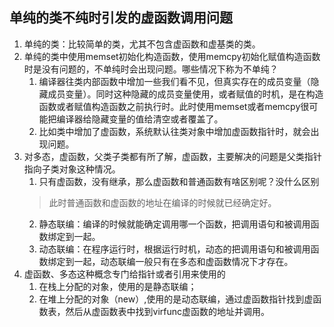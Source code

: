 ## 单纯的类不纯时引发的虚函数调用问题
1. 单纯的类：比较简单的类，尤其不包含虚函数和虚基类的类。
2. 单纯的类中使用memset初始化构造函数，使用memcpy初始化赋值构造函数时是没有问题的，不单纯时会出现问题。哪些情况下称为不单纯？
   1. 编译器往类内部函数中增加一些我们看不见，但真实存在的成员变量（隐藏成员变量）。同时这种隐藏的成员变量使用，或者赋值的时机，是在构造函数或者赋值构造函数之前执行时。此时使用memset或者memcpy很可能把编译器给隐藏变量的值给清空或者覆盖了。
   2. 比如类中增加了虚函数，系统默认往类对象中增加虚函数指针时，就会出现问题。
3. 对多态，虚函数，父类子类都有所了解，虚函数，主要解决的问题是父类指针指向子类对象这种情况。
   1. 只有虚函数，没有继承，那么虚函数和普通函数有啥区别呢？没什么区别
   >此时普通函数和虚函数的地址在编译的时候就已经确定好。
   2. 静态联编：编译的时候就能确定调用哪一个函数，把调用语句和被调用函数绑定到一起。
   3. 动态联编：在程序运行时，根据运行时机，动态的把调用语句和被调用函数绑定到一起，动态联编一般只有在多态和虚函数情况下才存在。
4. 虚函数、多态这种概念专门给指针或者引用来使用的
   1. 在栈上分配的对象，使用的是静态联编；
   2. 在堆上分配的对象（new）,使用的是动态联编，通过虚函数指针找到虚函数表，然后从虚函数表中找到virfunc虚函数的地址并调用。